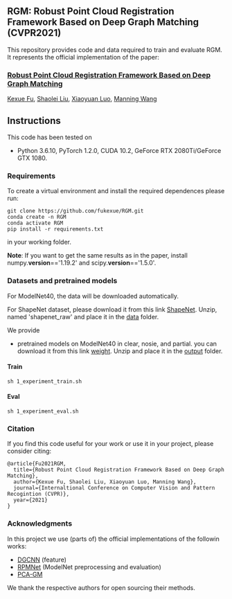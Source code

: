 ## RGM: Robust Point Cloud Registration Framework Based on Deep Graph Matching (CVPR2021)
This repository provides code and data required to train and evaluate RGM. It represents the official implementation of the paper:

### [Robust Point Cloud Registration Framework Based on Deep Graph Matching](https://arxiv.org/abs/2103.04256v1)

[Kexue Fu](https://github.com/fukexue), [Shaolei Liu](), [Xiaoyuan Luo](), [Manning Wang]()


## Instructions
This code has been tested on 
- Python 3.6.10, PyTorch 1.2.0, CUDA 10.2, GeForce RTX 2080Ti/GeForce GTX 1080.

### Requirements
To create a virtual environment and install the required dependences please run:
```shell
git clone https://github.com/fukexue/RGM.git
conda create -n RGM
conda activate RGM
pip install -r requirements.txt
```
in your working folder.

**Note**: If you want to get the same results as in the paper, install numpy.__version__=='1.19.2' and scipy.__version__=='1.5.0'.

### Datasets and pretrained models
For ModelNet40, the data will be downloaded automatically.

For ShapeNet dataset, please download it from this link [ShapeNet](https://drive.google.com/file/d/1eC0ygbzXUIP1H7T_jtX0tCiMnPgCyUOE/view?usp=sharing). Unzip, named 'shapenet_raw' and place it in the [data](data) folder.

We provide 
- pretrained models on ModelNet40 in clear, nosie, and partial.
you can download it from this link [weight](https://drive.google.com/file/d/1vwtnSG3YAeVRRgCBVaRAIn_mC6Nnb7-U/view?usp=sharing). Unzip and place it in the [output](output) folder.

#### Train
```shell
sh 1_experiment_train.sh
```

#### Eval
```shell
sh 1_experiment_eval.sh
```

### Citation
If you find this code useful for your work or use it in your project, please consider citing:

```shell
@article{Fu2021RGM,
  title={Robust Point Cloud Registration Framework Based on Deep Graph Matching},
  author={Kexue Fu, Shaolei Liu, Xiaoyuan Luo, Manning Wang},
  journal={Internaltional Conference on Computer Vision and Pattern Recogintion (CVPR)},
  year={2021}
}
```

### Acknowledgments
In this project we use (parts of) the official implementations of the followin works: 

- [DGCNN](https://github.com/WangYueFt/dgcnn) (feature)
- [RPMNet](https://github.com/yewzijian/RPMNet) (ModelNet preprocessing and evaluation)
- [PCA-GM](https://github.com/Thinklab-SJTU/PCA-GM.git)

 We thank the respective authors for open sourcing their methods.